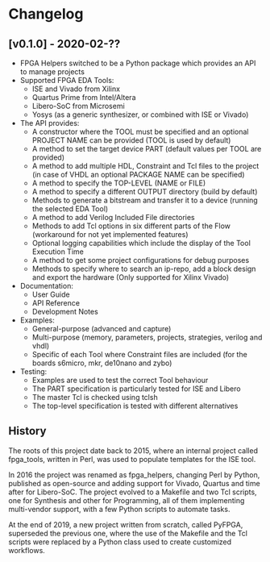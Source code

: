 # Changelog

## [v0.1.0] - 2020-02-??

* FPGA Helpers switched to be a Python package which provides an API to manage projects
* Supported FPGA EDA Tools:
    - ISE and Vivado from Xilinx
    - Quartus Prime from Intel/Altera
    - Libero-SoC from Microsemi
    - Yosys (as a generic synthesizer, or combined with ISE or Vivado)
* The API provides:
    - A constructor where the TOOL must be specified and an optional PROJECT NAME can be provided
      (TOOL is used by default)
    - A method to set the target device PART (default values per TOOL are provided)
    - A method to add multiple HDL, Constraint and Tcl files to the project (in case of VHDL an
      optional PACKAGE NAME can be specified)
    - A method to specify the TOP-LEVEL (NAME or FILE)
    - A method to specify a different OUTPUT directory (build by default)
    - Methods to generate a bitstream and transfer it to a device (running the selected EDA Tool)
    - A method to add Verilog Included File directories
    - Methods to add Tcl options in six different parts of the Flow (workaround for not yet
      implemented features)
    - Optional logging capabilities which include the display of the Tool Execution Time
    - A method to get some project configurations for debug purposes
    - Methods to specify where to search an ip-repo, add a block design and export the hardware
      (Only supported for Xilinx Vivado)
* Documentation:
    - User Guide
    - API Reference
    - Development Notes
* Examples:
    - General-purpose (advanced and capture)
    - Multi-purpose (memory, parameters, projects, strategies, verilog and vhdl)
    - Specific of each Tool where Constraint files are included (for the boards s6micro, mkr,
      de10nano and zybo)
* Testing:
    - Examples are used to test the correct Tool behaviour
    - The PART specification is particularly tested for ISE and Libero
    - The master Tcl is checked using tclsh
    - The top-level specification is tested with different alternatives

## History

The roots of this project date back to 2015, where an internal project called
fpga_tools, written in Perl, was used to populate templates for the ISE tool.

In 2016 the project was renamed as fpga_helpers, changing Perl by Python,
published as open-source and adding support for Vivado, Quartus and time after
for Libero-SoC.
The project evolved to a Makefile and two Tcl scripts, one for Synthesis and
other for Programming, all of them implementing multi-vendor support, with a
few Python scripts to automate tasks.

At the end of 2019, a new project written from scratch, called PyFPGA,
superseded the previous one, where the use of the Makefile and the Tcl scripts
were replaced by a Python class used to create customized workflows.
